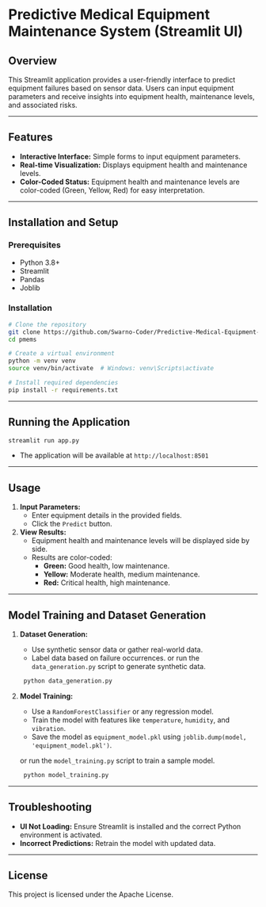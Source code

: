 # Predictive Medical Equipment Maintenance System (Streamlit UI)

## Overview
This Streamlit application provides a user-friendly interface to predict equipment failures based on sensor data. Users can input equipment parameters and receive insights into equipment health, maintenance levels, and associated risks.

---

## Features
- **Interactive Interface:** Simple forms to input equipment parameters.
- **Real-time Visualization:** Displays equipment health and maintenance levels.
- **Color-Coded Status:** Equipment health and maintenance levels are color-coded (Green, Yellow, Red) for easy interpretation.

---

## Installation and Setup

### Prerequisites
- Python 3.8+
- Streamlit
- Pandas
- Joblib

### Installation
```bash
# Clone the repository
git clone https://github.com/Swarno-Coder/Predictive-Medical-Equipment-Maintenance-System.git
cd pmems

# Create a virtual environment
python -m venv venv
source venv/bin/activate  # Windows: venv\Scripts\activate

# Install required dependencies
pip install -r requirements.txt
```

---

## Running the Application
```bash
streamlit run app.py
```
- The application will be available at `http://localhost:8501`

---

## Usage
1. **Input Parameters:**
   - Enter equipment details in the provided fields.
   - Click the `Predict` button.
2. **View Results:**
   - Equipment health and maintenance levels will be displayed side by side.
   - Results are color-coded:
     - **Green:** Good health, low maintenance.
     - **Yellow:** Moderate health, medium maintenance.
     - **Red:** Critical health, high maintenance.

---

## Model Training and Dataset Generation
1. **Dataset Generation:**
   - Use synthetic sensor data or gather real-world data.
   - Label data based on failure occurrences.
   or run the `data_generation.py` script to generate synthetic data.
   ```bash
    python data_generation.py
    ```
2. **Model Training:**
   - Use a `RandomForestClassifier` or any regression model.
   - Train the model with features like `temperature`, `humidity`, and `vibration`.
   - Save the model as `equipment_model.pkl` using `joblib.dump(model, 'equipment_model.pkl')`.

   or run the `model_training.py` script to train a sample model.
   ```bash
    python model_training.py
    ```

---

## Troubleshooting
- **UI Not Loading:** Ensure Streamlit is installed and the correct Python environment is activated.
- **Incorrect Predictions:** Retrain the model with updated data.

---

## License
This project is licensed under the Apache License.
